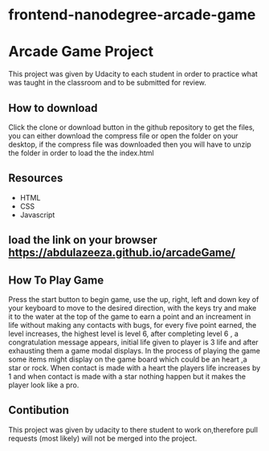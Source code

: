 frontend-nanodegree-arcade-game
==============================

# Arcade Game Project
   This project was given by Udacity to each student in order to practice what was taught in the classroom and to be submitted for review. 

## How to download
Click the clone or download button in the github repository to get the files, you can either download the compress file or open the folder on your desktop, if the compress file was downloaded then you will have to unzip the folder in order to load the the index.html
## Resources
  * HTML
  * CSS
  * Javascript

## load the link on your browser https://abdulazeeza.github.io/arcadeGame/

## How To Play Game
  Press the start button to begin game, use the up, right, left and down key of your keyboard to move to the desired direction,
  with the keys try and make it to the water at the top of the game to earn a point and an increament in life without making any             contacts with bugs, for every five point earned, the level increases, the highest level is level 6, after completing level 6 ,
  a congratulation  message appears, initial life given to player is 3 life and after exhausting them a game modal displays. In the         process of playing the game some items might display on the game board which could be an heart ,a star or rock. When contact
  is made with a heart the players life increases by 1 and when contact is made with a star nothing happen but it makes the player           look like a pro.
 
 ## Contibution
  This project was given by udacity to there student to work on,therefore pull requests (most likely) will not be merged into the          project.
